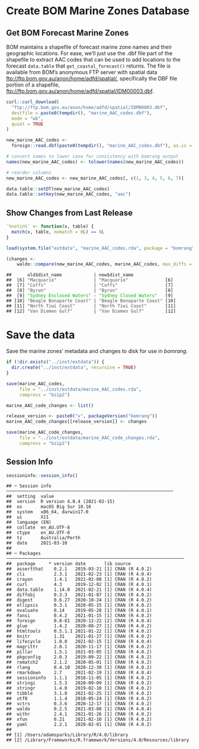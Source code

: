 Create BOM Marine Zones Database
================

<STYLE type='text/css' scoped>
PRE.fansi SPAN {padding-top: .25em; padding-bottom: .25em};
</STYLE>

## Get BOM Forecast Marine Zones

BOM maintains a shapefile of forecast marine zone names and their
geographic locations. For ease, we’ll just use the .dbf file part of the
shapefile to extract AAC codes that can be used to add locations to the
forecast `data.table` that `get_coastal_forecast()` returns. The file is
available from BOM’s anonymous FTP server with spatial data
<ftp://ftp.bom.gov.au/anon/home/adfd/spatial/>, specifically the DBF
file portion of a shapefile,
<ftp://ftp.bom.gov.au/anon/home/adfd/spatial/IDM00003.dbf>.

``` r
curl::curl_download(
  "ftp://ftp.bom.gov.au/anon/home/adfd/spatial/IDM00003.dbf",
  destfile = paste0(tempdir(), "marine_AAC_codes.dbf"),
  mode = "wb",
  quiet = TRUE
)

new_marine_AAC_codes <-
  foreign::read.dbf(paste0(tempdir(), "marine_AAC_codes.dbf"), as.is = TRUE)

# convert names to lower case for consistency with bomrang output
names(new_marine_AAC_codes) <- tolower(names(new_marine_AAC_codes))

# reorder columns
new_marine_AAC_codes <- new_marine_AAC_codes[, c(1, 3, 4, 5, 6, 7)]

data.table::setDT(new_marine_AAC_codes)
data.table::setkey(new_marine_AAC_codes, "aac")
```

## Show Changes from Last Release

``` r
`%notin%` <- function(x, table) {
  match(x, table, nomatch = 0L) == 0L
}

load(system.file("extdata", "marine_AAC_codes.rda", package = "bomrang"))

(changes <-
    waldo::compare(new_marine_AAC_codes, marine_AAC_codes, max_diffs = Inf))
```

<PRE class="fansi fansi-output"><CODE>##      old$dist_name            | new$dist_name                
##  [6] <span style='color: #555555;'>"Macquarie"</span><span>              | </span><span style='color: #555555;'>"Macquarie"</span><span>              [6] 
##  [7] </span><span style='color: #555555;'>"Coffs"</span><span>                  | </span><span style='color: #555555;'>"Coffs"</span><span>                  [7] 
##  [8] </span><span style='color: #555555;'>"Byron"</span><span>                  | </span><span style='color: #555555;'>"Byron"</span><span>                  [8] 
##  [9] </span><span style='color: #00BB00;'>"Sydney Enclosed Waters"</span><span> - </span><span style='color: #00BB00;'>"Sydney Closed Waters"</span><span>   [9] 
## [10] </span><span style='color: #555555;'>"Beagle Bonaparte Coast"</span><span> | </span><span style='color: #555555;'>"Beagle Bonaparte Coast"</span><span> [10]
## [11] </span><span style='color: #555555;'>"North Tiwi Coast"</span><span>       | </span><span style='color: #555555;'>"North Tiwi Coast"</span><span>       [11]
## [12] </span><span style='color: #555555;'>"Van Diemen Gulf"</span><span>        | </span><span style='color: #555555;'>"Van Diemen Gulf"</span><span>        [12]
</span></CODE></PRE>

# Save the data

Save the marine zones’ metadata and changes to disk for use in
*bomrang*.

``` r
if (!dir.exists("../inst/extdata")) {
  dir.create("../inst/extdata", recursive = TRUE)
}

save(marine_AAC_codes,
     file = "../inst/extdata/marine_AAC_codes.rda",
     compress = "bzip2")

marine_AAC_code_changes <- list()

release_version <- paste0("v", packageVersion("bomrang"))
marine_AAC_code_changes[[release_version]] <- changes

save(marine_AAC_code_changes,
     file = "../inst/extdata/marine_AAC_code_changes.rda",
     compress = "bzip2")
```

## Session Info

``` r
sessioninfo::session_info()
```

    ## ─ Session info ───────────────────────────────────────────────────────────────
    ##  setting  value                       
    ##  version  R version 4.0.4 (2021-02-15)
    ##  os       macOS Big Sur 10.16         
    ##  system   x86_64, darwin17.0          
    ##  ui       X11                         
    ##  language (EN)                        
    ##  collate  en_AU.UTF-8                 
    ##  ctype    en_AU.UTF-8                 
    ##  tz       Australia/Perth             
    ##  date     2021-03-10                  
    ## 
    ## ─ Packages ───────────────────────────────────────────────────────────────────
    ##  package     * version date       lib source        
    ##  assertthat    0.2.1   2019-03-21 [1] CRAN (R 4.0.2)
    ##  cli           2.3.1   2021-02-23 [1] CRAN (R 4.0.4)
    ##  crayon        1.4.1   2021-02-08 [1] CRAN (R 4.0.2)
    ##  curl          4.3     2019-12-02 [1] CRAN (R 4.0.1)
    ##  data.table    1.14.0  2021-02-21 [1] CRAN (R 4.0.4)
    ##  diffobj       0.3.3   2021-01-07 [1] CRAN (R 4.0.2)
    ##  digest        0.6.27  2020-10-24 [1] CRAN (R 4.0.2)
    ##  ellipsis      0.3.1   2020-05-15 [1] CRAN (R 4.0.2)
    ##  evaluate      0.14    2019-05-28 [1] CRAN (R 4.0.1)
    ##  fansi         0.4.2   2021-01-15 [1] CRAN (R 4.0.2)
    ##  foreign       0.8-81  2020-12-22 [2] CRAN (R 4.0.4)
    ##  glue          1.4.2   2020-08-27 [1] CRAN (R 4.0.2)
    ##  htmltools     0.5.1.1 2021-01-22 [1] CRAN (R 4.0.2)
    ##  knitr         1.31    2021-01-27 [1] CRAN (R 4.0.2)
    ##  lifecycle     1.0.0   2021-02-15 [1] CRAN (R 4.0.4)
    ##  magrittr      2.0.1   2020-11-17 [1] CRAN (R 4.0.2)
    ##  pillar        1.5.1   2021-03-05 [1] CRAN (R 4.0.2)
    ##  pkgconfig     2.0.3   2019-09-22 [1] CRAN (R 4.0.2)
    ##  rematch2      2.1.2   2020-05-01 [1] CRAN (R 4.0.2)
    ##  rlang         0.4.10  2020-12-30 [1] CRAN (R 4.0.2)
    ##  rmarkdown     2.7     2021-02-19 [1] CRAN (R 4.0.4)
    ##  sessioninfo   1.1.1   2018-11-05 [1] CRAN (R 4.0.2)
    ##  stringi       1.5.3   2020-09-09 [1] CRAN (R 4.0.2)
    ##  stringr       1.4.0   2019-02-10 [1] CRAN (R 4.0.2)
    ##  tibble        3.1.0   2021-02-25 [1] CRAN (R 4.0.2)
    ##  utf8          1.1.4   2018-05-24 [1] CRAN (R 4.0.2)
    ##  vctrs         0.3.6   2020-12-17 [1] CRAN (R 4.0.2)
    ##  waldo         0.2.5   2021-03-08 [1] CRAN (R 4.0.4)
    ##  withr         2.4.1   2021-01-26 [1] CRAN (R 4.0.2)
    ##  xfun          0.21    2021-02-10 [1] CRAN (R 4.0.2)
    ##  yaml          2.2.1   2020-02-01 [1] CRAN (R 4.0.2)
    ## 
    ## [1] /Users/adamsparks/Library/R/4.0/library
    ## [2] /Library/Frameworks/R.framework/Versions/4.0/Resources/library
